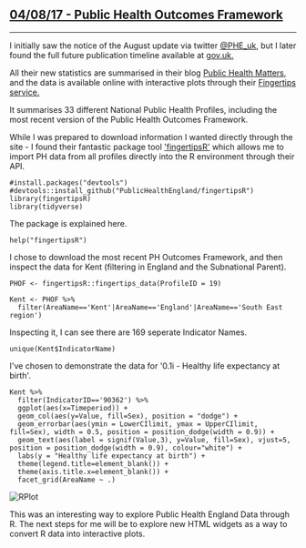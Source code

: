 ## [**04/08/17 - Public Health Outcomes Framework**](https://fergustaylor.github.io/blog/post3)
--------------------------------------------------------------------------------------------

I initially saw the notice of the August update via twitter
[@PHE_uk](https://twitter.com/PHE_uk), but I later found the full
future publication timeline available at
[gov.uk.](https://www.gov.uk/government/organisations/public-health-england/about/statistics)

All their new statistics are summarised in their blog [Public Health
Matters](publichealthmatters.blog.gov.uk), and the data is available
online with interactive plots through their [Fingertips
service.](https://fingertips.phe.org.uk/)

It summarises 33 different National Public Health Profiles, including
the most recent version of the Public Health Outcomes Framework.

While I was prepared to download information I wanted directly through
the site - I found their fantastic package tool
['fingertipsR'](https://github.com/PublicHealthEngland/fingertipsR)
which allows me to import PH data from all profiles directly into the R
environment through their API.

    #install.packages("devtools")
    #devtools::install_github("PublicHealthEngland/fingertipsR")
    library(fingertipsR)
    library(tidyverse)

The package is explained here.

    help("fingertipsR")

I chose to download the most recent PH Outcomes Framework, and then
inspect the data for Kent (filtering in England and the Subnational
Parent).

    PHOF <- fingertipsR::fingertips_data(ProfileID = 19)

    Kent <- PHOF %>%
      filter(AreaName=='Kent'|AreaName=='England'|AreaName=='South East region')

Inspecting it, I can see there are 169 seperate Indicator Names.

    unique(Kent$IndicatorName)

I've chosen to demonstrate the data for '0.1i - Healthy life expectancy
at birth'.

    Kent %>%
      filter(IndicatorID=='90362') %>%
      ggplot(aes(x=Timeperiod)) +
      geom_col(aes(y=Value, fill=Sex), position = "dodge") +
      geom_errorbar(aes(ymin = LowerCIlimit, ymax = UpperCIlimit, fill=Sex), width = 0.5, position = position_dodge(width = 0.9)) +
      geom_text(aes(label = signif(Value,3), y=Value, fill=Sex), vjust=5, position = position_dodge(width = 0.9), colour="white") +
      labs(y = "Healthy life expectancy at birth") +
      theme(legend.title=element_blank()) +
      theme(axis.title.x=element_blank()) +
      facet_grid(AreaName ~ .)

![RPlot](https://fergustaylor.github.io/Public-Health-Outcomes-Framework/Rplot.png)

This was an interesting way to explore Public Health England Data
through R. The next steps for me will be to explore new HTML widgets as
a way to convert R data into interactive plots.

